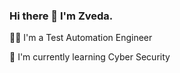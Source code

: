 ### Hi there 👋 I'm Zveda.

👩‍💻 I'm a Test Automation Engineer

🧠 I'm currently learning Cyber Security 
